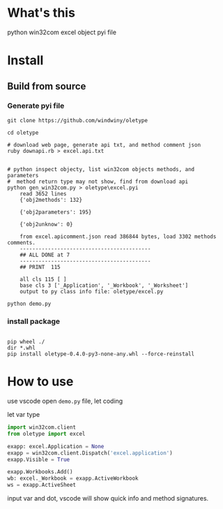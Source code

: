 # What's this

python win32com excel object pyi file

# Install

## Build from source

### Generate pyi file

```shell
git clone https://github.com/windwiny/oletype

cd oletype

# download web page, generate api txt, and method comment json
ruby downapi.rb > excel.api.txt


# python inspect objecty, list win32com objects methods, and parameters
#  method return type may not show, find from download api
python gen_win32com.py > oletype\excel.pyi
    read 3652 lines
    {'obj2methods': 132}

    {'obj2parameters': 195}

    {'obj2unknow': 0}

    from excel.apicomment.json read 386844 bytes, load 3302 methods comments.
    ------------------------------------------
    ## ALL DONE at 7
    ------------------------------------------
    ## PRINT  115

    all cls 115 [ ]
    base cls 3 ['_Application', '_Workbook', '_Worksheet']
    output to py class info file: oletype/excel.py

python demo.py
```

### install package

```shell

pip wheel ./
dir *.whl
pip install oletype-0.4.0-py3-none-any.whl --force-reinstall

```

# How to use

use vscode open `demo.py` file, let coding

let var type

```python
import win32com.client
from oletype import excel

exapp: excel.Application = None
exapp = win32com.client.Dispatch('excel.application')
exapp.Visible = True

exapp.Workbooks.Add()
wb: excel._Workbook = exapp.ActiveWorkbook
ws = exapp.ActiveSheet


```

input var and dot, vscode will show quick info and method signatures.
